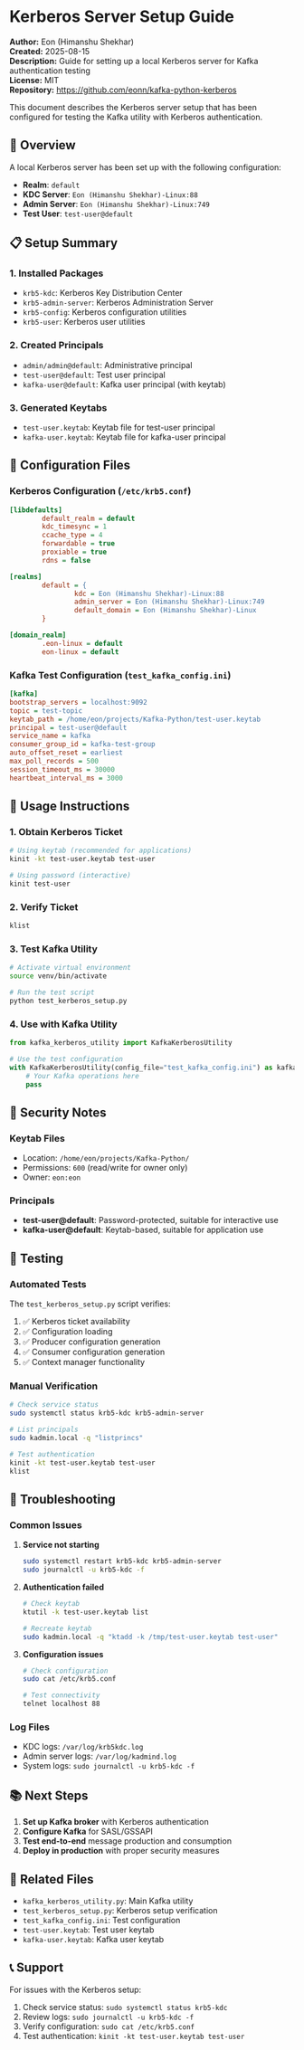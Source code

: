 # Kerberos Server Setup Guide

**Author:** Eon (Himanshu Shekhar)  
**Created:** 2025-08-15  
**Description:** Guide for setting up a local Kerberos server for Kafka authentication testing  
**License:** MIT  
**Repository:** https://github.com/eonn/kafka-python-kerberos

This document describes the Kerberos server setup that has been configured for testing the Kafka utility with Kerberos authentication.

## 🎯 Overview

A local Kerberos server has been set up with the following configuration:
- **Realm**: `default`
- **KDC Server**: `Eon (Himanshu Shekhar)-Linux:88`
- **Admin Server**: `Eon (Himanshu Shekhar)-Linux:749`
- **Test User**: `test-user@default`

## 📋 Setup Summary

### 1. Installed Packages
- `krb5-kdc`: Kerberos Key Distribution Center
- `krb5-admin-server`: Kerberos Administration Server
- `krb5-config`: Kerberos configuration utilities
- `krb5-user`: Kerberos user utilities

### 2. Created Principals
- `admin/admin@default`: Administrative principal
- `test-user@default`: Test user principal
- `kafka-user@default`: Kafka user principal (with keytab)

### 3. Generated Keytabs
- `test-user.keytab`: Keytab file for test-user principal
- `kafka-user.keytab`: Keytab file for kafka-user principal

## 🔧 Configuration Files

### Kerberos Configuration (`/etc/krb5.conf`)
```ini
[libdefaults]
        default_realm = default
        kdc_timesync = 1
        ccache_type = 4
        forwardable = true
        proxiable = true
        rdns = false

[realms]
        default = {
                kdc = Eon (Himanshu Shekhar)-Linux:88
                admin_server = Eon (Himanshu Shekhar)-Linux:749
                default_domain = Eon (Himanshu Shekhar)-Linux
        }

[domain_realm]
        .eon-linux = default
        eon-linux = default
```

### Kafka Test Configuration (`test_kafka_config.ini`)
```ini
[kafka]
bootstrap_servers = localhost:9092
topic = test-topic
keytab_path = /home/eon/projects/Kafka-Python/test-user.keytab
principal = test-user@default
service_name = kafka
consumer_group_id = kafka-test-group
auto_offset_reset = earliest
max_poll_records = 500
session_timeout_ms = 30000
heartbeat_interval_ms = 3000
```

## 🚀 Usage Instructions

### 1. Obtain Kerberos Ticket
```bash
# Using keytab (recommended for applications)
kinit -kt test-user.keytab test-user

# Using password (interactive)
kinit test-user
```

### 2. Verify Ticket
```bash
klist
```

### 3. Test Kafka Utility
```bash
# Activate virtual environment
source venv/bin/activate

# Run the test script
python test_kerberos_setup.py
```

### 4. Use with Kafka Utility
```python
from kafka_kerberos_utility import KafkaKerberosUtility

# Use the test configuration
with KafkaKerberosUtility(config_file="test_kafka_config.ini") as kafka:
    # Your Kafka operations here
    pass
```

## 🔐 Security Notes

### Keytab Files
- Location: `/home/eon/projects/Kafka-Python/`
- Permissions: `600` (read/write for owner only)
- Owner: `eon:eon`

### Principals
- **test-user@default**: Password-protected, suitable for interactive use
- **kafka-user@default**: Keytab-based, suitable for application use

## 🧪 Testing

### Automated Tests
The `test_kerberos_setup.py` script verifies:
1. ✅ Kerberos ticket availability
2. ✅ Configuration loading
3. ✅ Producer configuration generation
4. ✅ Consumer configuration generation
5. ✅ Context manager functionality

### Manual Verification
```bash
# Check service status
sudo systemctl status krb5-kdc krb5-admin-server

# List principals
sudo kadmin.local -q "listprincs"

# Test authentication
kinit -kt test-user.keytab test-user
klist
```

## 🔧 Troubleshooting

### Common Issues

1. **Service not starting**
   ```bash
   sudo systemctl restart krb5-kdc krb5-admin-server
   sudo journalctl -u krb5-kdc -f
   ```

2. **Authentication failed**
   ```bash
   # Check keytab
   ktutil -k test-user.keytab list
   
   # Recreate keytab
   sudo kadmin.local -q "ktadd -k /tmp/test-user.keytab test-user"
   ```

3. **Configuration issues**
   ```bash
   # Check configuration
   sudo cat /etc/krb5.conf
   
   # Test connectivity
   telnet localhost 88
   ```

### Log Files
- KDC logs: `/var/log/krb5kdc.log`
- Admin server logs: `/var/log/kadmind.log`
- System logs: `sudo journalctl -u krb5-kdc -f`

## 📚 Next Steps

1. **Set up Kafka broker** with Kerberos authentication
2. **Configure Kafka** for SASL/GSSAPI
3. **Test end-to-end** message production and consumption
4. **Deploy in production** with proper security measures

## 🔗 Related Files

- `kafka_kerberos_utility.py`: Main Kafka utility
- `test_kerberos_setup.py`: Kerberos setup verification
- `test_kafka_config.ini`: Test configuration
- `test-user.keytab`: Test user keytab
- `kafka-user.keytab`: Kafka user keytab

## 📞 Support

For issues with the Kerberos setup:
1. Check service status: `sudo systemctl status krb5-kdc`
2. Review logs: `sudo journalctl -u krb5-kdc -f`
3. Verify configuration: `sudo cat /etc/krb5.conf`
4. Test authentication: `kinit -kt test-user.keytab test-user`
